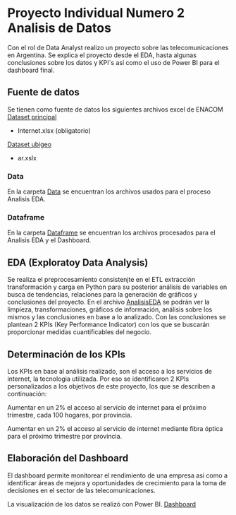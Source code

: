 # Proyecto Individual Numero 2 Analisis de Datos

Con el rol de Data Analyst realizo un proyecto sobre las telecomunicaciones en Argentina.
Se explica el proyecto desde el EDA, hasta algunas conclusiones sobre los datos y KPI´s así como el uso de Power BI para el dashboard final.

## Fuente de datos

Se tienen como fuente de datos los siguientes archivos excel de ENACOM
[Dataset principal](https://indicadores.enacom.gob.ar/datos-abiertos)
- Internet.xlsx (obligatorio)

[Dataset ubigeo](https://github.com/mcarruitero/PI2_PT/tree/main/Data)
- ar.xslx

### Data

En la carpeta [Data](https://github.com/mcarruitero/PI2_PT/tree/main/Data) se encuentran los archivos usados para el proceso Analisis EDA.

### Dataframe

En la carpeta [Dataframe](https://github.com/mcarruitero/PI2_PT/tree/main/Dataframe) se encuentran los archivos procesados para el Analisis EDA y el Dashboard.

## EDA (Exploratoy Data Analysis)

Se realiza el preprocesamiento consistenjte en el ETL extracción transformación y carga en Python para su posterior análisis de variables en busca de tendencias, relaciones para la generación de gráficos y conclusiones  del proyecto. En el archivo [AnalisisEDA](https://github.com/mcarruitero/PI2_PT/blob/main/AnalisisEDA.ipynb) se podrán ver la limpieza, transformaciones, gráficos de información, análisis sobre los mismos y las conclusiones en base a lo analizado. Con las conclusiones se plantean 2 KPIs (Key Performance Indicator) con los que se buscarán proporcionar medidas cuantificables del negocio.

## Determinación de los KPIs

Los KPIs en base al análisis realizado, son el acceso a los servicios de internet, la tecnologia utilizada. Por eso se identificaron 2 KPIs personalizados a los objetivos de este proyecto, los que se describen a continuación:

Aumentar en un 2% el acceso al servicio de internet para el próximo trimestre, cada 100 hogares, por provincia.

Aumentar en un 2% el acceso al servicio de internet mediante fibra óptica para el próximo trimestre por provincia.

## Elaboración del Dashboard

El dashboard permite monitorear el rendimiento de una empresa asi como a identificar áreas de mejora y oportunidades de crecimiento para la toma de decisiones en el sector de las telecomunicaciones.

La visualización de los datos se realizó con Power BI. [Dashboard](https://github.com/mcarruitero/PI2_PT/blob/main/PI2_Dashboard.pbix)